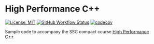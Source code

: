 # High Performance C++

[![License: MIT](https://img.shields.io/badge/License-MIT-yellow.svg)](https://opensource.org/licenses/MIT)
[![GitHub Workflow Status](https://img.shields.io/github/workflow/status/ssciwr/high-performance-cpp/CI)](https://github.com/ssciwr/high-performance-cpp/actions?query=workflow%3ACI)
[![codecov](https://codecov.io/gh/ssciwr/high-performance-cpp/branch/main/graph/badge.svg)](https://codecov.io/gh/ssciwr/high-performance-cpp)

Sample code to accompany the SSC compact course [High Performance C++](https://ssc.iwr.uni-heidelberg.de/sites/default/files/high-performance-cpp-ss22.pdf)
